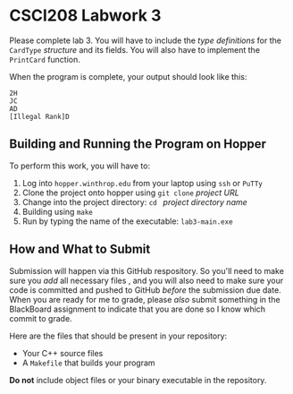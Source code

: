 # CSCI208 Labwork 3
Please complete lab 3.  You will have to include the *type definitions* for the `CardType` *structure* and its fields.  You will also have to implement the `PrintCard` function.

When the program is complete, your output should look like this:

```
2H
JC
AD
[Illegal Rank]D
```


## Building and Running the Program on Hopper
To perform this work, you will have to:
1.  Log into `hopper.winthrop.edu` from your laptop using `ssh` or `PuTTy`
2.  Clone the project onto hopper using `git clone` *project URL*
3.  Change into the project directory: `cd ` *project directory name*
4.  Building using `make`
5.  Run by typing the name of the executable:  `lab3-main.exe`


## How and What to Submit
Submission will happen via this GitHub respository.  So you'll need to make sure you *add* all necessary files , and you will also need to make sure your code is committed and pushed to GitHub *before* the submission due date.  When you are ready for me to grade, please *also* submit something in the BlackBoard assignment to indicate that you are done so I know which commit to grade.

Here are the files that should be present in your repository:
* Your C++ source files
* A `Makefile` that builds your program

**Do not** include object files or your binary executable in the repository.
